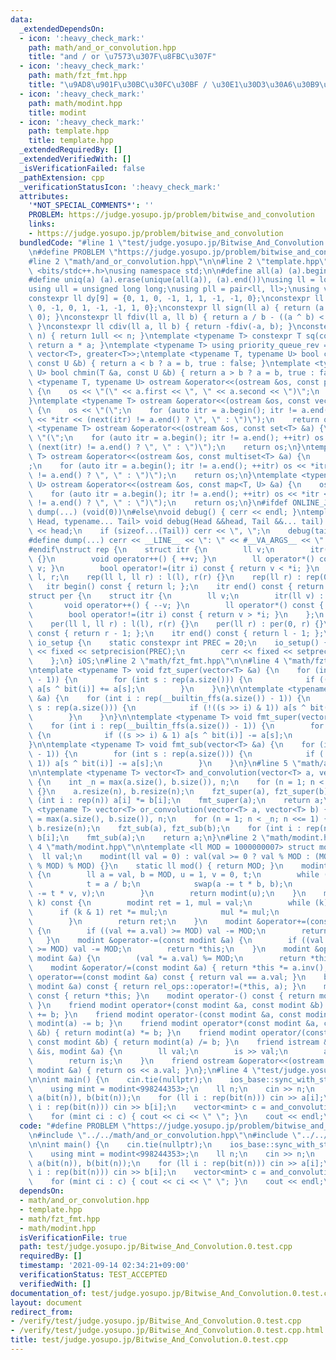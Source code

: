 ```yaml
---
data:
  _extendedDependsOn:
  - icon: ':heavy_check_mark:'
    path: math/and_or_convolution.hpp
    title: "and / or \u7573\u307F\u8FBC\u307F"
  - icon: ':heavy_check_mark:'
    path: math/fzt_fmt.hpp
    title: "\u9AD8\u901F\u30BC\u30FC\u30BF / \u30E1\u30D3\u30A6\u30B9\u5909\u63DB"
  - icon: ':heavy_check_mark:'
    path: math/modint.hpp
    title: modint
  - icon: ':heavy_check_mark:'
    path: template.hpp
    title: template.hpp
  _extendedRequiredBy: []
  _extendedVerifiedWith: []
  _isVerificationFailed: false
  _pathExtension: cpp
  _verificationStatusIcon: ':heavy_check_mark:'
  attributes:
    '*NOT_SPECIAL_COMMENTS*': ''
    PROBLEM: https://judge.yosupo.jp/problem/bitwise_and_convolution
    links:
    - https://judge.yosupo.jp/problem/bitwise_and_convolution
  bundledCode: "#line 1 \"test/judge.yosupo.jp/Bitwise_And_Convolution.0.test.cpp\"\
    \n#define PROBLEM \"https://judge.yosupo.jp/problem/bitwise_and_convolution\"\n\
    #line 2 \"math/and_or_convolution.hpp\"\n\n#line 2 \"template.hpp\"\n\n#include\
    \ <bits/stdc++.h>\nusing namespace std;\n\n#define all(a) (a).begin(), (a).end()\n\
    #define uniq(a) (a).erase(unique(all(a)), (a).end())\nusing ll = long long;\n\
    using ull = unsigned long long;\nusing pll = pair<ll, ll>;\nusing vll = vector<ll>;\n\
    constexpr ll dy[9] = {0, 1, 0, -1, 1, 1, -1, -1, 0};\nconstexpr ll dx[9] = {1,\
    \ 0, -1, 0, 1, -1, -1, 1, 0};\nconstexpr ll sign(ll a) { return (a > 0) - (a <\
    \ 0); }\nconstexpr ll fdiv(ll a, ll b) { return a / b - ((a ^ b) < 0 && a % b);\
    \ }\nconstexpr ll cdiv(ll a, ll b) { return -fdiv(-a, b); }\nconstexpr ull bit(int\
    \ n) { return 1ull << n; }\ntemplate <typename T> constexpr T sq(const T &a) {\
    \ return a * a; }\ntemplate <typename T> using priority_queue_rev = priority_queue<T,\
    \ vector<T>, greater<T>>;\ntemplate <typename T, typename U> bool chmax(T &a,\
    \ const U &b) { return a < b ? a = b, true : false; }\ntemplate <typename T, typename\
    \ U> bool chmin(T &a, const U &b) { return a > b ? a = b, true : false; }\ntemplate\
    \ <typename T, typename U> ostream &operator<<(ostream &os, const pair<T, U> &a)\
    \ {\n    os << \"(\" << a.first << \", \" << a.second << \")\";\n    return os;\n\
    }\ntemplate <typename T> ostream &operator<<(ostream &os, const vector<T> &a)\
    \ {\n    os << \"(\";\n    for (auto itr = a.begin(); itr != a.end(); ++itr) os\
    \ << *itr << (next(itr) != a.end() ? \", \" : \")\");\n    return os;\n}\ntemplate\
    \ <typename T> ostream &operator<<(ostream &os, const set<T> &a) {\n    os <<\
    \ \"(\";\n    for (auto itr = a.begin(); itr != a.end(); ++itr) os << *itr <<\
    \ (next(itr) != a.end() ? \", \" : \")\");\n    return os;\n}\ntemplate <typename\
    \ T> ostream &operator<<(ostream &os, const multiset<T> &a) {\n    os << \"(\"\
    ;\n    for (auto itr = a.begin(); itr != a.end(); ++itr) os << *itr << (next(itr)\
    \ != a.end() ? \", \" : \")\");\n    return os;\n}\ntemplate <typename T, typename\
    \ U> ostream &operator<<(ostream &os, const map<T, U> &a) {\n    os << \"(\";\n\
    \    for (auto itr = a.begin(); itr != a.end(); ++itr) os << *itr << (next(itr)\
    \ != a.end() ? \", \" : \")\");\n    return os;\n}\n#ifdef ONLINE_JUDGE\n#define\
    \ dump(...) (void(0))\n#else\nvoid debug() { cerr << endl; }\ntemplate <typename\
    \ Head, typename... Tail> void debug(Head &&head, Tail &&... tail) {\n    cerr\
    \ << head;\n    if (sizeof...(Tail)) cerr << \", \";\n    debug(tail...);\n}\n\
    #define dump(...) cerr << __LINE__ << \": \" << #__VA_ARGS__ << \" = \", debug(__VA_ARGS__)\n\
    #endif\nstruct rep {\n    struct itr {\n        ll v;\n        itr(ll v) : v(v)\
    \ {}\n        void operator++() { ++v; }\n        ll operator*() const { return\
    \ v; }\n        bool operator!=(itr i) const { return v < *i; }\n    };\n    ll\
    \ l, r;\n    rep(ll l, ll r) : l(l), r(r) {}\n    rep(ll r) : rep(0, r) {}\n \
    \   itr begin() const { return l; };\n    itr end() const { return r; };\n};\n\
    struct per {\n    struct itr {\n        ll v;\n        itr(ll v) : v(v) {}\n \
    \       void operator++() { --v; }\n        ll operator*() const { return v; }\n\
    \        bool operator!=(itr i) const { return v > *i; }\n    };\n    ll l, r;\n\
    \    per(ll l, ll r) : l(l), r(r) {}\n    per(ll r) : per(0, r) {}\n    itr begin()\
    \ const { return r - 1; };\n    itr end() const { return l - 1; };\n};\nstruct\
    \ io_setup {\n    static constexpr int PREC = 20;\n    io_setup() {\n        cout\
    \ << fixed << setprecision(PREC);\n        cerr << fixed << setprecision(PREC);\n\
    \    };\n} iOS;\n#line 2 \"math/fzt_fmt.hpp\"\n\n#line 4 \"math/fzt_fmt.hpp\"\n\
    \ntemplate <typename T> void fzt_super(vector<T> &a) {\n    for (int i : rep(__builtin_ffs(a.size())\
    \ - 1)) {\n        for (int s : rep(a.size())) {\n            if ((s >> i) & 1)\
    \ a[s ^ bit(i)] += a[s];\n        }\n    }\n}\n\ntemplate <typename T> void fzt_sub(vector<T>\
    \ &a) {\n    for (int i : rep(__builtin_ffs(a.size()) - 1)) {\n        for (int\
    \ s : rep(a.size())) {\n            if (!((s >> i) & 1)) a[s ^ bit(i)] += a[s];\n\
    \        }\n    }\n}\n\ntemplate <typename T> void fmt_super(vector<T> &a) {\n\
    \    for (int i : rep(__builtin_ffs(a.size()) - 1)) {\n        for (int s : rep(a.size()))\
    \ {\n            if ((s >> i) & 1) a[s ^ bit(i)] -= a[s];\n        }\n    }\n\
    }\n\ntemplate <typename T> void fmt_sub(vector<T> &a) {\n    for (int i : rep(__builtin_ffs(a.size())\
    \ - 1)) {\n        for (int s : rep(a.size())) {\n            if (!((s >> i) &\
    \ 1)) a[s ^ bit(i)] -= a[s];\n        }\n    }\n}\n#line 5 \"math/and_or_convolution.hpp\"\
    \n\ntemplate <typename T> vector<T> and_convolution(vector<T> a, vector<T> b)\
    \ {\n    int _n = max(a.size(), b.size()), n;\n    for (n = 1; n < _n; n <<= 1)\
    \ {}\n    a.resize(n), b.resize(n);\n    fzt_super(a), fzt_super(b);\n    for\
    \ (int i : rep(n)) a[i] *= b[i];\n    fmt_super(a);\n    return a;\n}\n\ntemplate\
    \ <typename T> vector<T> or_convolution(vector<T> a, vector<T> b) {\n    int _n\
    \ = max(a.size(), b.size()), n;\n    for (n = 1; n < _n; n <<= 1) {}\n    a.resize(n),\
    \ b.resize(n);\n    fzt_sub(a), fzt_sub(b);\n    for (int i : rep(n)) a[i] *=\
    \ b[i];\n    fmt_sub(a);\n    return a;\n}\n#line 2 \"math/modint.hpp\"\n\n#line\
    \ 4 \"math/modint.hpp\"\n\ntemplate <ll MOD = 1000000007> struct modint {\n  \
    \  ll val;\n    modint(ll val = 0) : val(val >= 0 ? val % MOD : (MOD - (-val)\
    \ % MOD) % MOD) {}\n    static ll mod() { return MOD; }\n    modint inv() const\
    \ {\n        ll a = val, b = MOD, u = 1, v = 0, t;\n        while (b > 0) {\n\
    \            t = a / b;\n            swap(a -= t * b, b);\n            swap(u\
    \ -= t * v, v);\n        }\n        return modint(u);\n    }\n    modint pow(ll\
    \ k) const {\n        modint ret = 1, mul = val;\n        while (k) {\n      \
    \      if (k & 1) ret *= mul;\n            mul *= mul;\n            k >>= 1;\n\
    \        }\n        return ret;\n    }\n    modint &operator+=(const modint &a)\
    \ {\n        if ((val += a.val) >= MOD) val -= MOD;\n        return *this;\n \
    \   }\n    modint &operator-=(const modint &a) {\n        if ((val += MOD - a.val)\
    \ >= MOD) val -= MOD;\n        return *this;\n    }\n    modint &operator*=(const\
    \ modint &a) {\n        (val *= a.val) %= MOD;\n        return *this;\n    }\n\
    \    modint &operator/=(const modint &a) { return *this *= a.inv(); }\n    bool\
    \ operator==(const modint &a) const { return val == a.val; }\n    bool operator!=(const\
    \ modint &a) const { return rel_ops::operator!=(*this, a); }\n    modint operator+()\
    \ const { return *this; }\n    modint operator-() const { return modint(-val);\
    \ }\n    friend modint operator+(const modint &a, const modint &b) { return modint(a)\
    \ += b; }\n    friend modint operator-(const modint &a, const modint &b) { return\
    \ modint(a) -= b; }\n    friend modint operator*(const modint &a, const modint\
    \ &b) { return modint(a) *= b; }\n    friend modint operator/(const modint &a,\
    \ const modint &b) { return modint(a) /= b; }\n    friend istream &operator>>(istream\
    \ &is, modint &a) {\n        ll val;\n        is >> val;\n        a = modint(val);\n\
    \        return is;\n    }\n    friend ostream &operator<<(ostream &os, const\
    \ modint &a) { return os << a.val; }\n};\n#line 4 \"test/judge.yosupo.jp/Bitwise_And_Convolution.0.test.cpp\"\
    \n\nint main() {\n    cin.tie(nullptr);\n    ios_base::sync_with_stdio(false);\n\
    \    using mint = modint<998244353>;\n    ll n;\n    cin >> n;\n    vector<mint>\
    \ a(bit(n)), b(bit(n));\n    for (ll i : rep(bit(n))) cin >> a[i];\n    for (ll\
    \ i : rep(bit(n))) cin >> b[i];\n    vector<mint> c = and_convolution(a, b);\n\
    \    for (mint ci : c) { cout << ci << \" \"; }\n    cout << endl;\n}\n"
  code: "#define PROBLEM \"https://judge.yosupo.jp/problem/bitwise_and_convolution\"\
    \n#include \"../../math/and_or_convolution.hpp\"\n#include \"../../math/modint.hpp\"\
    \n\nint main() {\n    cin.tie(nullptr);\n    ios_base::sync_with_stdio(false);\n\
    \    using mint = modint<998244353>;\n    ll n;\n    cin >> n;\n    vector<mint>\
    \ a(bit(n)), b(bit(n));\n    for (ll i : rep(bit(n))) cin >> a[i];\n    for (ll\
    \ i : rep(bit(n))) cin >> b[i];\n    vector<mint> c = and_convolution(a, b);\n\
    \    for (mint ci : c) { cout << ci << \" \"; }\n    cout << endl;\n}"
  dependsOn:
  - math/and_or_convolution.hpp
  - template.hpp
  - math/fzt_fmt.hpp
  - math/modint.hpp
  isVerificationFile: true
  path: test/judge.yosupo.jp/Bitwise_And_Convolution.0.test.cpp
  requiredBy: []
  timestamp: '2021-09-14 02:34:21+09:00'
  verificationStatus: TEST_ACCEPTED
  verifiedWith: []
documentation_of: test/judge.yosupo.jp/Bitwise_And_Convolution.0.test.cpp
layout: document
redirect_from:
- /verify/test/judge.yosupo.jp/Bitwise_And_Convolution.0.test.cpp
- /verify/test/judge.yosupo.jp/Bitwise_And_Convolution.0.test.cpp.html
title: test/judge.yosupo.jp/Bitwise_And_Convolution.0.test.cpp
---
```

